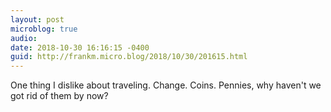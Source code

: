 ```yaml
---
layout: post
microblog: true
audio: 
date: 2018-10-30 16:16:15 -0400
guid: http://frankm.micro.blog/2018/10/30/201615.html
---
```

One thing I dislike about traveling. Change. Coins. Pennies, why haven't we got rid of them by now?
